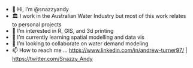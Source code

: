 - 👋 Hi, I’m @snazzyandy
- 🏛️ I work in the Australian Water Industry but most of this work relates to personal projects
- 👀 I’m interested in R, GIS, and 3d printing
- 🌱 I’m currently learning spatial modelling and data vis 
- 💞️ I’m looking to collaborate on water demand modeling
- 📫 How to reach me ... https://www.linkedin.com/in/andrew-turner97/ | https://twitter.com/Snazzy_Andy

<!---
snazzyandy/snazzyandy is a ✨ special ✨ repository because its `README.md` (this file) appears on your GitHub profile.
You can click the Preview link to take a look at your changes.
--->
